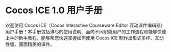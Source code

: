 # Cocos ICE 1.0 用户手册

欢迎使用 Cocos ICE（Cocos Interactive Courseware Editor 互动课件编辑器）用户手册！本手册包括详尽的使用说明、面向不同职能用户的工作流程和能够快速上手的新手教程，能够帮您快速掌握如何使用 Cocos ICE 制作出形式多样、互动性强、画面精美的课件。
